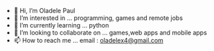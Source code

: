 - 👋 Hi, I’m Oladele Paul 
- 👀 I’m interested in ... programming, games and remote jobs
- 🌱 I’m currently learning ... python
- 💞️ I’m looking to collaborate on ... games,web apps and mobile apps
- 📫 How to reach me ... email : oladelex4@gmail.com

<!---
king-p1/king-p1 is a ✨ special ✨ repository because its `README.md` (this file) appears on your GitHub profile.
You can click the Preview link to take a look at your changes.
--->
